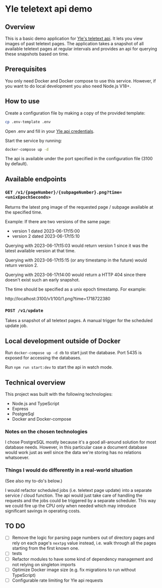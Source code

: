 # Yle teletext api demo

## Overview

This is a basic demo application for [Yle's teletext api][yle teletext api]. It lets you view images of past teletext pages. The application takes a snapshot of all available teletext pages at regular intervals and provides an api for querying these snapshots based on time.

## Prerequisites

You only need Docker and Docker compose to use this service. However, if you want to do local development you also need Node.js V18+.

## How to use

Create a configuration file by making a copy of the provided template:

```sh
cp .env-template .env
```

Open .env and fill in your [Yle api credentials][yle api credentials].

Start the service by running:

```sh
docker-compose up -d
```

The api is available under the port specified in the configuration file (3100 by default).

## Available endpoints

### `GET /v1/{pageNumber}/{subpageNumber}.png?time=<unixEpochSeconds>`

Returns the latest png image of the requested page / subpage available at the specified time.

Example: If there are two versions of the same page:

* version 1 dated 2023-06-17t15:00
* version 2 dated 2023-06-17t15:10

Querying with 2023-06-17t15:03 would return version 1 since it was the latest available version at that time.

Querying with 2023-06-17t15:15 (or any timestamp in the future) would return version 2.

Querying with 2023-06-17t14:00 would return a HTTP 404 since there doesn't exist such an early snapshot.

The time should be specified as a unix epoch timestamp. For example:

http://localhost:3100/v1/100/1.png?time=1718722380 

### `POST /v1/update`

Takes a snapshot of all teletext pages. A manual trigger for the scheduled update job.

## Local development outside of Docker

Run `docker-compose up -d db` to start just the database. Port 5435 is exposed for accessing the databases.

Run `npm run start:dev` to start the api in watch mode.

## Technical overview

This project was built with the following technologies:

* Node.js and TypeScript
* Express
* PostgreSql
* Docker and Docker-compose

### Notes on the chosen technologies

I chose PostgreSQL mostly because it's a good all-around solution for most database needs. However, in this particular case a document database would work just as well since the data we're storing has no relations whatsoever.

### Things I would do differently in a real-world situation

(See also my to-do's below.)

I would refactor scheduled jobs (i.e. teletext page update) into a separate service / cloud function. The api would just take care of handling the requests and the jobs could be triggered by a separate scheduler. This way we could fire up the CPU only when needed which may introduce significant savings in operating costs.

## TO DO

- [ ] Remove the logic for parsing page numbers out of directory pages and rely on each page's `nextpg` value instead, i.e. walk through all the pages starting from the first known one.
- [ ] tests
- [ ] Refactor modules to have some kind of dependency management and not relying on singleton imports
- [ ] Optimize Docker image size (e.g. fix migrations to run without TypeScript)
- [ ] Configurable rate limiting for Yle api requests

[yle teletext api]: https://developer.yle.fi/tutorial-get-teletext-images/index.html
[yle api credentials]: https://tunnus.yle.fi/api-avaimet
